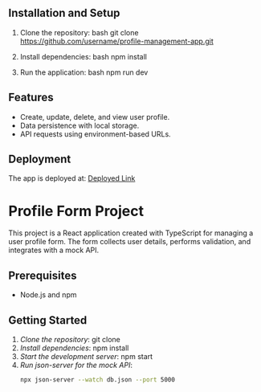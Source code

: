 ## Installation and Setup
1. Clone the repository:
   bash
   git clone https://github.com/username/profile-management-app.git
   
2. Install dependencies:
   bash
   npm install
   
3. Run the application:
   bash
   npm run dev
   

## Features
- Create, update, delete, and view user profile.
- Data persistence with local storage.
- API requests using environment-based URLs.

## Deployment
The app is deployed at: [Deployed Link](https://your-deployment-url.com)





# Profile Form Project

This project is a React application created with TypeScript for managing a user profile form. The form collects user details, performs validation, and integrates with a mock API.

## Prerequisites

- Node.js and npm

## Getting Started

1. *Clone the repository*: git clone <repository-url>
2. *Install dependencies*: npm install
3. *Start the development server*: npm start
4. *Run json-server for the mock API*:
   ```bash
   npx json-server --watch db.json --port 5000
